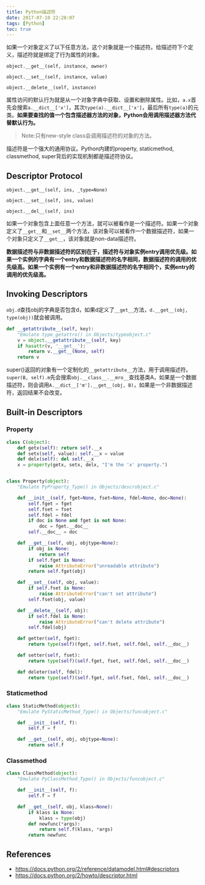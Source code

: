 ```yaml
---
title: Python描述符
date: 2017-07-10 22:28:07
tags: [Python]
toc: true
---
```


如果一个对象定义了以下任意方法，这个对象就是一个描述符。给描述符下个定义，描述符就是绑定了行为属性的对象。

`object.__get__(self, instance, owner)`

`object.__set__(self, instance, value)`

`object.__delete__(self, instance)`

属性访问的默认行为就是从一个对象字典中获取、设置和删除属性。比如，`a.x`首先会搜索`a.__dict__['x']`，其次`type(a).__dict__['x']`，最后所有`type(a)`的元类。**如果要查找的值一个包含描述器方法的对象，Python会用调用描述器方法代替默认行为。**

> Note:只有new-style class会调用描述符的对象的方法。

描述符是一个强大的通用协议。Python内建的property, staticmethod, classmethod, super背后的实现机制都是描述符协议。

## Descriptor Protocol

`object.__get__(self, ins, _type=None)`

`object.__set__(self, ins, value)`

`object.__del__(self, ins)`

如果一个对象包含上面任意一个方法，就可以被看作是一个描述符。如果一个对象定义了`__get__`和`__set__`两个方法，该对象可以被看作一个数据描述符，如果一个对象只定义了`__get__`，该对象就是non-data描述符。

**数据描述符与非数据描述符的区别在于，描述符与对象实例entry调用优先级。如果一个实例的字典有一个entry和数据描述符的名字相同，数据描述符的调用的优先级高。如果一个实例有一个entry和非数据描述符的名字相同个，实例entry的调用的优先级高。**

## Invoking Descriptors

`obj.d`查找obj的字典是否包含d，如果d定义了`__get__`方法，`d.__get__(obj, type(obj))`就会被调用。

```python
def __getattribute__(self, key):
    "Emulate type_getattro() in Objects/typeobject.c"
    v = object.__getattribute__(self, key)
    if hasattr(v, '__get__'):
        return v.__get__(None, self)
    return v
```

super()返回的对象有一个定制化的`__getattribute__`方法，用于调用描述符。`super(B, self).m`先会搜索`obj.__class__.__mro__`查找基类A，如果是一个数据描述符，则会调用`A.__dict__['m'].__get__(obj, B)`，如果是一个非数据描述符，返回结果不会改变。

## Built-in Descriptors

### Property

```python
class C(object):
    def getx(self): return self.__x
    def setx(self, value): self.__x = value
    def delx(self): del self.__x
    x = property(getx, setx, delx, "I'm the 'x' property.")


class Property(object):
    "Emulate PyProperty_Type() in Objects/descrobject.c"

    def __init__(self, fget=None, fset=None, fdel=None, doc=None):
        self.fget = fget
        self.fset = fset
        self.fdel = fdel
        if doc is None and fget is not None:
            doc = fget.__doc__
        self.__doc__ = doc

    def __get__(self, obj, objtype=None):
        if obj is None:
            return self
        if self.fget is None:
            raise AttributeError("unreadable attribute")
        return self.fget(obj)

    def __set__(self, obj, value):
        if self.fset is None:
            raise AttributeError("can't set attribute")
        self.fset(obj, value)

    def __delete__(self, obj):
        if self.fdel is None:
            raise AttributeError("can't delete attribute")
        self.fdel(obj)

    def getter(self, fget):
        return type(self)(fget, self.fset, self.fdel, self.__doc__)

    def setter(self, fset):
        return type(self)(self.fget, fset, self.fdel, self.__doc__)

    def deleter(self, fdel):
        return type(self)(self.fget, self.fset, fdel, self.__doc__)
```

### Staticmethod

```python
class StaticMethod(object):
    "Emulate PyStaticMethod_Type() in Objects/funcobject.c"

    def __init__(self, f):
        self.f = f

    def __get__(self, obj, objtype=None):
        return self.f
```

### Classmethod

```python
class ClassMethod(object):
    "Emulate PyClassMethod_Type() in Objects/funcobject.c"

    def __init__(self, f):
        self.f = f

    def __get__(self, obj, klass=None):
        if klass is None:
            klass = type(obj)
        def newfunc(*args):
            return self.f(klass, *args)
        return newfunc
```

## References

- <https://docs.python.org/2/reference/datamodel.html#descriptors>
- <https://docs.python.org/2/howto/descriptor.html>
